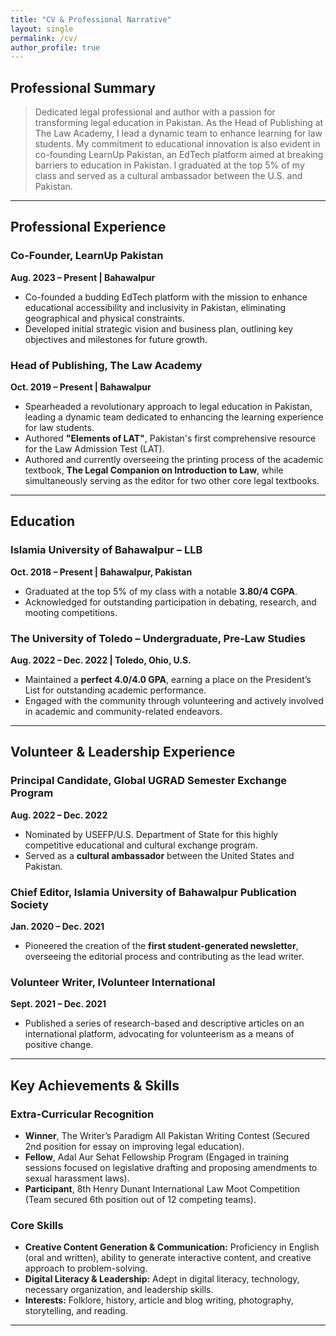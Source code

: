```yaml
---
title: "CV & Professional Narrative"
layout: single
permalink: /cv/
author_profile: true
---
```


## Professional Summary

> Dedicated legal professional and author with a passion for transforming legal education in Pakistan. As the Head of Publishing at The Law Academy, I lead a dynamic team to enhance learning for law students. My commitment to educational innovation is also evident in co-founding LearnUp Pakistan, an EdTech platform aimed at breaking barriers to education in Pakistan. I graduated at the top 5% of my class and served as a cultural ambassador between the U.S. and Pakistan.

***

## Professional Experience

### Co-Founder, LearnUp Pakistan
**Aug. 2023 – Present | Bahawalpur**

* Co-founded a budding EdTech platform with the mission to enhance educational accessibility and inclusivity in Pakistan, eliminating geographical and physical constraints.
* Developed initial strategic vision and business plan, outlining key objectives and milestones for future growth.

### Head of Publishing, The Law Academy
**Oct. 2019 – Present | Bahawalpur**

* Spearheaded a revolutionary approach to legal education in Pakistan, leading a dynamic team dedicated to enhancing the learning experience for law students.
* Authored **"Elements of LAT"**, Pakistan's first comprehensive resource for the Law Admission Test (LAT).
* Authored and currently overseeing the printing process of the academic textbook, **The Legal Companion on Introduction to Law**, while simultaneously serving as the editor for two other core legal textbooks.

***

## Education

### Islamia University of Bahawalpur – LLB
**Oct. 2018 – Present | Bahawalpur, Pakistan**

* Graduated at the top 5% of my class with a notable **3.80/4 CGPA**.
* Acknowledged for outstanding participation in debating, research, and mooting competitions.

### The University of Toledo – Undergraduate, Pre-Law Studies
**Aug. 2022 – Dec. 2022 | Toledo, Ohio, U.S.**

* Maintained a **perfect 4.0/4.0 GPA**, earning a place on the President’s List for outstanding academic performance.
* Engaged with the community through volunteering and actively involved in academic and community-related endeavors.

***

## Volunteer & Leadership Experience

### Principal Candidate, Global UGRAD Semester Exchange Program
**Aug. 2022 – Dec. 2022**

* Nominated by USEFP/U.S. Department of State for this highly competitive educational and cultural exchange program.
* Served as a **cultural ambassador** between the United States and Pakistan.

### Chief Editor, Islamia University of Bahawalpur Publication Society
**Jan. 2020 – Dec. 2021**

* Pioneered the creation of the **first student-generated newsletter**, overseeing the editorial process and contributing as the lead writer.

### Volunteer Writer, IVolunteer International
**Sept. 2021 – Dec. 2021**

* Published a series of research-based and descriptive articles on an international platform, advocating for volunteerism as a means of positive change.

***

## Key Achievements & Skills

### Extra-Curricular Recognition
* **Winner**, The Writer’s Paradigm All Pakistan Writing Contest (Secured 2nd position for essay on improving legal education).
* **Fellow**, Adal Aur Sehat Fellowship Program (Engaged in training sessions focused on legislative drafting and proposing amendments to sexual harassment laws).
* **Participant**, 8th Henry Dunant International Law Moot Competition (Team secured 6th position out of 12 competing teams).

### Core Skills
* **Creative Content Generation & Communication:** Proficiency in English (oral and written), ability to generate interactive content, and creative approach to problem-solving.
* **Digital Literacy & Leadership:** Adept in digital literacy, technology, necessary organization, and leadership skills.
* **Interests:** Folklore, history, article and blog writing, photography, storytelling, and reading.

---
